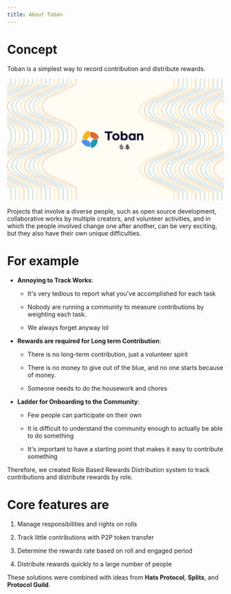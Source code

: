 ```yaml
---
title: About Toban
---
```


# Concept

Toban is a simplest way to record contribution and distribute rewards.

![](./../static/img/banner.png)

Projects that involve a diverse people, such as open source development, collaborative works by multiple creators, and volunteer activities, and in which the people involved change one after another, can be very exciting, but they also have their own unique difficulties.

# For example

- **Annoying to Track Works**:

  - It's very tedious to report what you've accomplished for each task

  - Nobody are running a community to measure contributions by weighting each task.

  - We always forget anyway lol

- **Rewards are required for Long term Contribution**:

  - There is no long-term contribution, just a volunteer spirit

  - There is no money to give out of the blue, and no one starts because of money.

  - Someone needs to do the housework and chores

- **Ladder for Onboarding to the Community**:

  - Few people can participate on their own

  - It is difficult to understand the community enough to actually be able to do something

  - It's important to have a starting point that makes it easy to contribute something

Therefore, we created Role Based Rewards Distribution system to track contributions and distribute rewards by role.

# Core features are

1. Manage responsibilities and rights on rolls

2. Track little contributions with P2P token transfer

3. Determine the rewards rate based on roll and engaged period

4. Distribute rewards quickly to a large number of people

These solutions were combined with ideas from **Hats Protocol**, **Splits**, and **Protocol Guild**.
